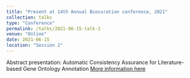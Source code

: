 ```yaml
---
title: "Present at 14th Annual Biocuration conference, 2021"
collection: talks
type: "Conference"
permalink: /talks/2021-06-15-talk-1
venue: "Online"
date: 2021-06-15
location: "Session 2"
---
```

Abstract presentation: Automatic Consistency Assurance for Literature-based Gene Ontology Annotation
[More information here](https://www.biocuration.org/14th-annual-biocuration-conference-virtual/)
